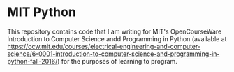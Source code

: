 # MIT Python

This repository contains code that I am writing for MIT's 
OpenCourseWare Introduction to Computer Science andd Programming in Python
(available at https://ocw.mit.edu/courses/electrical-engineering-and-computer-science/6-0001-introduction-to-computer-science-and-programming-in-python-fall-2016/)
for the purposes of learning to program.